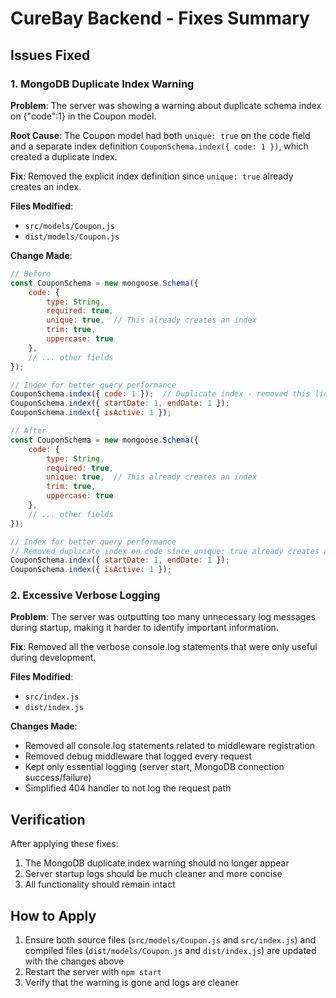 # CureBay Backend - Fixes Summary

## Issues Fixed

### 1. MongoDB Duplicate Index Warning
**Problem**: The server was showing a warning about duplicate schema index on {"code":1} in the Coupon model.

**Root Cause**: The Coupon model had both `unique: true` on the code field and a separate index definition `CouponSchema.index({ code: 1 })`, which created a duplicate index.

**Fix**: Removed the explicit index definition since `unique: true` already creates an index.

**Files Modified**:
- `src/models/Coupon.js`
- `dist/models/Coupon.js`

**Change Made**:
```javascript
// Before
const CouponSchema = new mongoose.Schema({
    code: {
        type: String,
        required: true,
        unique: true,  // This already creates an index
        trim: true,
        uppercase: true
    },
    // ... other fields
});

// Index for better query performance
CouponSchema.index({ code: 1 });  // Duplicate index - removed this line
CouponSchema.index({ startDate: 1, endDate: 1 });
CouponSchema.index({ isActive: 1 });

// After
const CouponSchema = new mongoose.Schema({
    code: {
        type: String,
        required: true,
        unique: true,  // This already creates an index
        trim: true,
        uppercase: true
    },
    // ... other fields
});

// Index for better query performance
// Removed duplicate index on code since unique: true already creates an index
CouponSchema.index({ startDate: 1, endDate: 1 });
CouponSchema.index({ isActive: 1 });
```

### 2. Excessive Verbose Logging
**Problem**: The server was outputting too many unnecessary log messages during startup, making it harder to identify important information.

**Fix**: Removed all the verbose console.log statements that were only useful during development.

**Files Modified**:
- `src/index.js`
- `dist/index.js`

**Changes Made**:
- Removed all console.log statements related to middleware registration
- Removed debug middleware that logged every request
- Kept only essential logging (server start, MongoDB connection success/failure)
- Simplified 404 handler to not log the request path

## Verification

After applying these fixes:
1. The MongoDB duplicate index warning should no longer appear
2. Server startup logs should be much cleaner and more concise
3. All functionality should remain intact

## How to Apply

1. Ensure both source files (`src/models/Coupon.js` and `src/index.js`) and compiled files (`dist/models/Coupon.js` and `dist/index.js`) are updated with the changes above
2. Restart the server with `npm start`
3. Verify that the warning is gone and logs are cleaner
